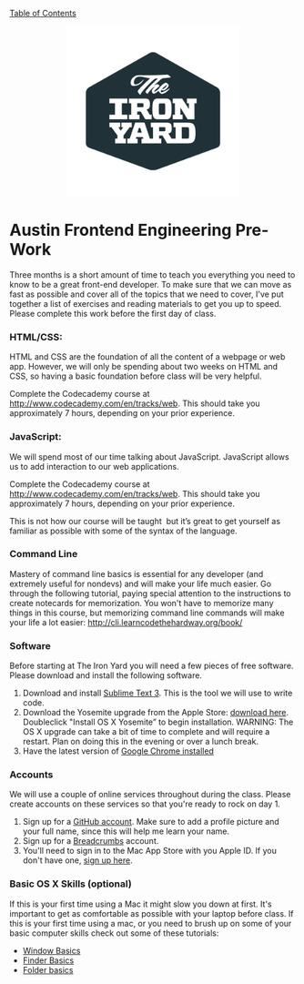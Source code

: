[Table of Contents](/README.md)

<div style="text-align: center;">
	<img src="TIY-standard-logo-gravatar.png" width="300">
</div>

# Austin Frontend Engineering Pre-Work
Three months is a short amount of time to teach you everything you need to know to be a great front-end developer. To make sure that we can move as fast as possible and cover all of the topics that we need to cover, I've put together a list of exercises and reading materials to get you up to speed. Please complete this work before the first day of class.

### HTML/CSS:
HTML and CSS are the foundation of all the content of a webpage or web app. However, we will only be spending about two weeks on HTML and CSS, so having a basic foundation before class will be very helpful.

Complete the Codecademy course at http://www.codecademy.com/en/tracks/web. This should take you approximately 7 hours, depending on your prior experience.

### JavaScript:
We will spend most of our time talking about JavaScript. JavaScript allows us to add interaction to our web applications.

Complete the Codecademy course at http://www.codecademy.com/en/tracks/web. This should take you approximately 7 hours, depending on your prior experience.

This is not how our course will be taught ­­ but it’s great to get yourself as familiar as possible with some of the syntax of the language.

### Command Line
Mastery of command line basics is essential for any developer (and extremely useful for non­devs) and will make your life much easier. Go through the following tutorial, paying special attention to the instructions to create notecards for memorization. You won't have to memorize many things in this course, but memorizing command line commands will make your life a lot easier: http://cli.learncodethehardway.org/book/

### Software
Before starting at The Iron Yard you will need a few pieces of free software. Please download and install the following software.

1. Download and install [Sublime Text 3](http://www.sublimetext.com/3). This is the tool we will use to write code.
2. Download the Yosemite upgrade from the Apple Store: [download here](https://itunes.apple.com/us/app/os­x­yosemite/id915041082?mt=12). Double­click
"Install OS X Yosemite” to begin installation. WARNING: The OS X upgrade can take a bit of time to complete and will require a restart. Plan on doing this in the evening or over a lunch break.
3. Have the latest version of [Google Chrome installed](https://www.google.com/chrome/browser/desktop/index.html)

### Accounts
We will use a couple of online services throughout during the class. Please create accounts on these services so that you're ready to rock on day 1.

1. Sign up for a [GitHub account](https://github.com). Make sure to add a profile picture and your full name, since this will help me learn your name.
2. Sign up for a [Breadcrumbs](http://tiy.breadcrumbsqa.com) account.
3. You'll need to sign in to the Mac App Store with you Apple ID. If you don't have one, [sign up here](https://appleid.apple.com/).


### Basic OS X Skills (optional)
If this is your first time using a Mac it might slow you down at first. It's important to get as comfortable as possible with your laptop before class. If this is your first time using a mac, or you need to brush up on some of your basic computer skills check out some of these tutorials:

* [Window Basics](http://support.apple.com/kb/PH18785?viewlocale=en_US&locale=en_US)
* [Finder Basics](http://support.apple.com/kb/VI209?viewlocale=en_US&locale=en_US)
* [Folder basics](http://support.apple.com/kb/PH14224?viewlocale=en_US)